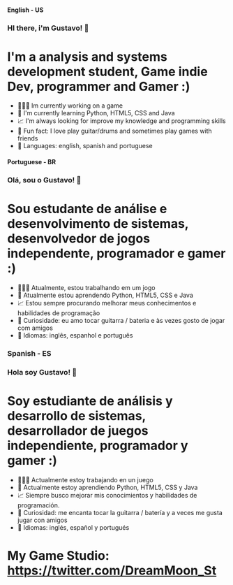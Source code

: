 #### English - US

### HI there, i'm Gustavo! 👋

# I'm a analysis and systems development student, Game indie Dev, programmer and Gamer :)
- 👨🏻‍💻 Im currently working on a game
- 🌱 I'm currently learning Python, HTML5, CSS and Java
- 📈 I'm always looking for improve my knowledge and programming skills
- 💎 Fun fact: I love play guitar/drums and sometimes play games with friends
- 📖 Languages: english, spanish and portuguese

#### Portuguese - BR

### Olá, sou o Gustavo! 👋

# Sou estudante de análise e desenvolvimento de sistemas, desenvolvedor de jogos independente, programador e gamer :)
- 👨🏻‍💻 Atualmente, estou trabalhando em um jogo
- 🌱 Atualmente estou aprendendo Python, HTML5, CSS e Java
- 📈 Estou sempre procurando melhorar meus conhecimentos e habilidades de programação
- 💎 Curiosidade: eu amo tocar guitarra / bateria e às vezes gosto de jogar com amigos
- 📖 Idiomas: inglês, espanhol e português

### Spanish - ES

### Hola soy Gustavo! 👋

# Soy estudiante de análisis y desarrollo de sistemas, desarrollador de juegos independiente, programador y gamer :)
- 👨🏻‍💻 Actualmente estoy trabajando en un juego
- 🌱 Actualmente estoy aprendiendo Python, HTML5, CSS y Java
- 📈 Siempre busco mejorar mis conocimientos y habilidades de programación.
- 💎 Curiosidad: me encanta tocar la guitarra / batería y a veces me gusta jugar con amigos
- 📖 Idiomas: inglés, español y portugués

# My Game Studio: https://twitter.com/DreamMoon_St
